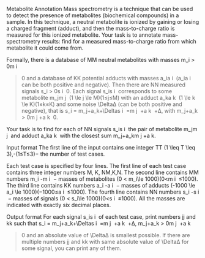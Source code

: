 Metabolite Annotation
​Mass spectrometry is a technique that can be used to detect the presence of metabolites (biochemical compounds) in a sample. In this technique, a neutral metabolite is ionized by gaining or losing a charged fragment (adduct), and then the mass-to-charge ratio is measured for this ionized metabolite. Your task is to annotate mass-spectrometry results: find for a measured mass-to-charge ratio from which metabolite it could come from.

Formally, there is a database of MM neutral metabolites with masses m_i > 0m
i
​
 >0 and a database of KK potential adducts with masses a_ia
i
​
  (a_ia
i
​
  can be both positive and negative). Then there are NN measured signals s_i > 0s
i
​
 >0. Each signal s_is
i
​
  corresponds to some metabolite m_jm
j
​
  (1 \le j \le M)(1≤j≤M) with an adduct a_ka
k
​
   (1 \le k \le K)(1≤k≤K) and some noise \DeltaΔ (can be both positive and negative), that is  s_i = m_j+a_k+\Deltas
i
​
 =m
j
​
 +a
k
​
 +Δ, with m_j+a_k > 0m
j
​
 +a
k
​
 >0.

Your task is to find for each of NN signals s_is
i
​
  the pair of metabolite m_jm
j
​
  and adduct a_ka
k
​
 with the closest sum m_j+a_km
j
​
 +a
k.


Input format
The first line of the input contains one integer TT (1 \leq T \leq 3)\,-(1≤T≤3)− the number of test cases.

Each test case is specified by four lines. The first line of each test case contains three integer numbers M, K, NM,K,N. The second line contains MM numbers m_i -m
i
​
 − masses of metabolites (0 < m_i\le 1000)(0<m
i
​
 ≤1000).  The third line contains KK numbers a_i -a
i
​
 − masses of adducts (-1000 \le a_i \le 1000)(−1000≤a
i
​
 ≤1000).  The fourth line contains NN numbers s_i -s
i
​
 − masses of signals (0 < s_i\le 1000)(0<s
i
​
 ≤1000). All the masses are indicated with exactly six decimal places.

Output format
For each signal s_is
i
​
  of each test case, print numbers jj and kk such that   s_i = m_j+a_k+\Deltas
i
​
 =m
j
​
 +a
k
​
 +Δ,  m_j+a_k > 0m
j
​
 +a
k
​
 >0 and an absolute value of \DeltaΔ is smallest possible. If there are multiple numbers jj and kk with same absolute value of \DeltaΔ for some signal, you can print any of them.